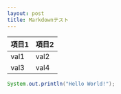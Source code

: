 ```yaml
---
layout: post
title: Markdownテスト
---
```


|項目1|項目2|
|---|---|
|val1|val2|
|val3|val4|

```java
System.out.println("Hello World!");
```